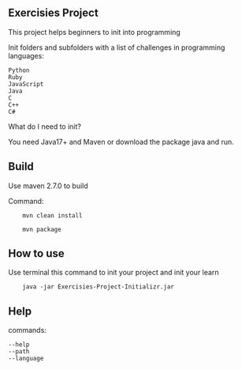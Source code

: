 ## Exercisies Project

This project helps beginners to init into programming

Init folders and subfolders with a list of challenges in programming languages:

    Python
    Ruby
    JavaScript
    Java
    C
    C++
    C#

What do I need to init?

You need Java17+ and Maven
or download the package java and run.

## Build
Use maven 2.7.0 to build

Command:
```
    mvn clean install
```

```
    mvn package
```

## How to use
Use terminal this command to init your project and init your learn

```
    java -jar Exercisies-Project-Initializr.jar
```

## Help
commands:

    --help
    --path
    --language